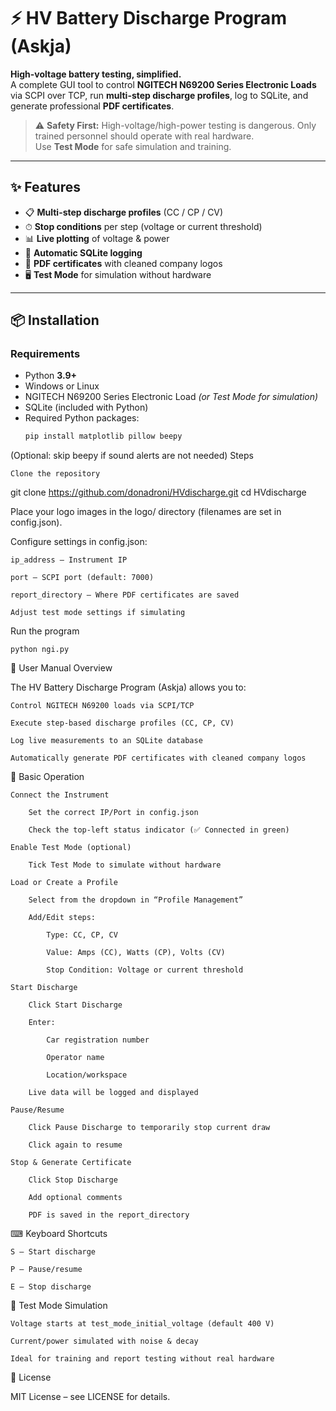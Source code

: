 # ⚡ HV Battery Discharge Program (Askja)

**High-voltage battery testing, simplified.**  
A complete GUI tool to control **NGITECH N69200 Series Electronic Loads** via SCPI over TCP, run **multi-step discharge profiles**, log to SQLite, and generate professional **PDF certificates**.

> ⚠ **Safety First:** High-voltage/high-power testing is dangerous. Only trained personnel should operate with real hardware.  
> Use **Test Mode** for safe simulation and training.

---

## ✨ Features
- 📋 **Multi-step discharge profiles** (CC / CP / CV)
- ⏱ **Stop conditions** per step (voltage or current threshold)
- 📊 **Live plotting** of voltage & power
- 💾 **Automatic SQLite logging**
- 📄 **PDF certificates** with cleaned company logos
- 🖥 **Test Mode** for simulation without hardware

---

## 📦 Installation

### Requirements
- Python **3.9+**
- Windows or Linux
- NGITECH N69200 Series Electronic Load *(or Test Mode for simulation)*
- SQLite (included with Python)
- Required Python packages:
  ```bash
  pip install matplotlib pillow beepy

(Optional: skip beepy if sound alerts are not needed)
Steps

    Clone the repository

git clone https://github.com/donadroni/HVdischarge.git
cd HVdischarge

Place your logo images in the logo/ directory
(filenames are set in config.json).

Configure settings in config.json:

    ip_address – Instrument IP

    port – SCPI port (default: 7000)

    report_directory – Where PDF certificates are saved

    Adjust test mode settings if simulating

Run the program

    python ngi.py

📖 User Manual
Overview

The HV Battery Discharge Program (Askja) allows you to:

    Control NGITECH N69200 loads via SCPI/TCP

    Execute step-based discharge profiles (CC, CP, CV)

    Log live measurements to an SQLite database

    Automatically generate PDF certificates with cleaned company logos

🚀 Basic Operation

    Connect the Instrument

        Set the correct IP/Port in config.json

        Check the top-left status indicator (✅ Connected in green)

    Enable Test Mode (optional)

        Tick Test Mode to simulate without hardware

    Load or Create a Profile

        Select from the dropdown in “Profile Management”

        Add/Edit steps:

            Type: CC, CP, CV

            Value: Amps (CC), Watts (CP), Volts (CV)

            Stop Condition: Voltage or current threshold

    Start Discharge

        Click Start Discharge

        Enter:

            Car registration number

            Operator name

            Location/workspace

        Live data will be logged and displayed

    Pause/Resume

        Click Pause Discharge to temporarily stop current draw

        Click again to resume

    Stop & Generate Certificate

        Click Stop Discharge

        Add optional comments

        PDF is saved in the report_directory

⌨ Keyboard Shortcuts

    S – Start discharge

    P – Pause/resume

    E – Stop discharge

🧪 Test Mode Simulation

    Voltage starts at test_mode_initial_voltage (default 400 V)

    Current/power simulated with noise & decay

    Ideal for training and report testing without real hardware

📜 License

MIT License – see LICENSE for details.
